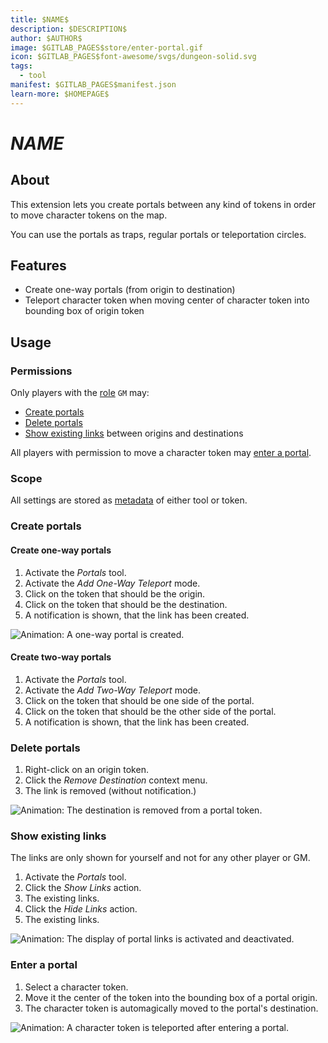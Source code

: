 ```yaml
---
title: $NAME$
description: $DESCRIPTION$
author: $AUTHOR$
image: $GITLAB_PAGES$store/enter-portal.gif
icon: $GITLAB_PAGES$font-awesome/svgs/dungeon-solid.svg
tags:
  - tool
manifest: $GITLAB_PAGES$manifest.json
learn-more: $HOMEPAGE$
---
```


# $NAME$

## About

This extension lets you create portals between any kind of tokens in order to move character tokens on the map.

You can use the portals as traps, regular portals or teleportation circles.

## Features

- Create one-way portals (from origin to destination)
- Teleport character token when moving center of character token into bounding box of origin token

## Usage

### Permissions

Only players with the [role] `GM` may:

- [Create portals](#create-portals)
- [Delete portals](#delete-portals)
- [Show existing links](#show-existing-links) between origins and destinations

[role]: https://docs.owlbear.rodeo/extensions/apis/player#getrole

All players with permission to move a character token may [enter a portal](#enter-a-portal).

### Scope

All settings are stored as [metadata] of either tool or token.

[metadata]: https://docs.owlbear.rodeo/extensions/reference/metadata

### Create portals

#### Create one-way portals

1. Activate the _Portals_ tool.
2. Activate the _Add One-Way Teleport_ mode.
3. Click on the token that should be the origin.
4. Click on the token that should be the destination.
5. A notification is shown, that the link has been created.

![Animation: A one-way portal is created.]($GITLAB_PAGES$store/create-portal-link.gif)

#### Create two-way portals

1. Activate the _Portals_ tool.
2. Activate the _Add Two-Way Teleport_ mode.
3. Click on the token that should be one side of the portal.
4. Click on the token that should be the other side of the portal.
5. A notification is shown, that the link has been created.

### Delete portals

1. Right-click on an origin token.
2. Click the _Remove Destination_ context menu.
3. The link is removed (without notification.)

![Animation: The destination is removed from a portal token.]($GITLAB_PAGES$store/delete-portal-link.gif)

### Show existing links

The links are only shown for yourself and not for any other player or GM.

1. Activate the _Portals_ tool.
2. Click the _Show Links_ action.
3. The existing links.
4. Click the _Hide Links_ action.
5. The existing links.

![Animation: The display of portal links is activated and deactivated.]($GITLAB_PAGES$store/show-portal-links.gif)

### Enter a portal

1. Select a character token.
2. Move it the center of the token into the bounding box of a portal origin.
3. The character token is automagically moved to the portal's destination.

![Animation: A character token is teleported after entering a portal.]($GITLAB_PAGES$store/enter-portal.gif)

